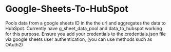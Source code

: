 # Google-Sheets-To-HubSpot
Pools data from a google sheets ID in the the url and aggregates the data to HubSpot. Currently have g_sheet_data_pool and data_to_hubspot working for this purpose. Ensure you add your credentials to the credentials.json file via google sheets user authentication, (you can use methods such as OAuth2)
